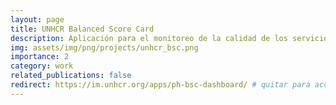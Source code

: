 ```yaml
---
layout: page
title: UNHCR Balanced Score Card
description: Aplicación para el monitoreo de la calidad de los servicios en centros de salud apoyados por ACNUR.
img: assets/img/png/projects/unhcr_bsc.png
importance: 2
category: work
related_publications: false
redirect: https://im.unhcr.org/apps/ph-bsc-dashboard/ # quitar para acceder a la página de detalle del proyecto
---
```



